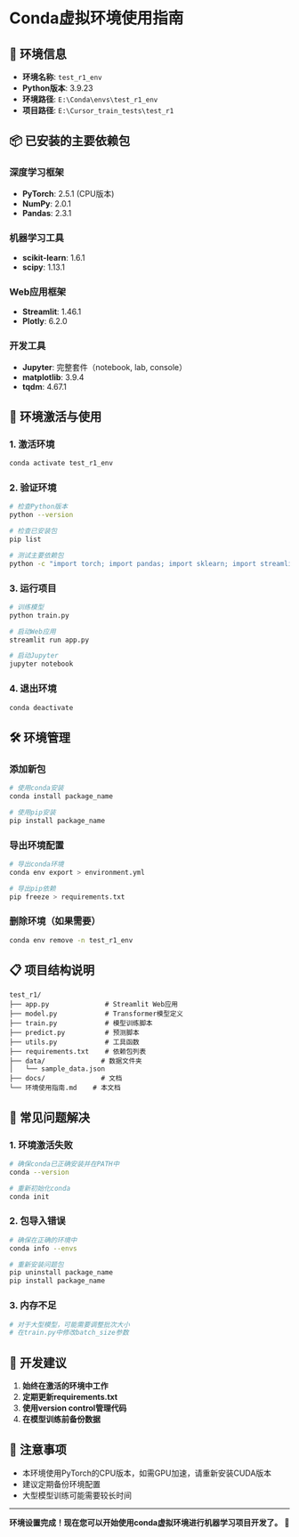 # Conda虚拟环境使用指南

## 🎯 环境信息
- **环境名称**: `test_r1_env`  
- **Python版本**: 3.9.23
- **环境路径**: `E:\Conda\envs\test_r1_env`
- **项目路径**: `E:\Cursor_train_tests\test_r1`

## 📦 已安装的主要依赖包

### 深度学习框架
- **PyTorch**: 2.5.1 (CPU版本)
- **NumPy**: 2.0.1
- **Pandas**: 2.3.1

### 机器学习工具
- **scikit-learn**: 1.6.1
- **scipy**: 1.13.1

### Web应用框架
- **Streamlit**: 1.46.1
- **Plotly**: 6.2.0

### 开发工具
- **Jupyter**: 完整套件（notebook, lab, console）
- **matplotlib**: 3.9.4
- **tqdm**: 4.67.1

## 🚀 环境激活与使用

### 1. 激活环境
```bash
conda activate test_r1_env
```

### 2. 验证环境
```bash
# 检查Python版本
python --version

# 检查已安装包
pip list

# 测试主要依赖包
python -c "import torch; import pandas; import sklearn; import streamlit; print('环境配置成功！')"
```

### 3. 运行项目
```bash
# 训练模型
python train.py

# 启动Web应用
streamlit run app.py

# 启动Jupyter
jupyter notebook
```

### 4. 退出环境
```bash
conda deactivate
```

## 🛠️ 环境管理

### 添加新包
```bash
# 使用conda安装
conda install package_name

# 使用pip安装
pip install package_name
```

### 导出环境配置
```bash
# 导出conda环境
conda env export > environment.yml

# 导出pip依赖
pip freeze > requirements.txt
```

### 删除环境（如果需要）
```bash
conda env remove -n test_r1_env
```

## 📋 项目结构说明

```
test_r1/
├── app.py              # Streamlit Web应用
├── model.py            # Transformer模型定义
├── train.py            # 模型训练脚本
├── predict.py          # 预测脚本
├── utils.py            # 工具函数
├── requirements.txt    # 依赖包列表
├── data/              # 数据文件夹
│   └── sample_data.json
├── docs/              # 文档
└── 环境使用指南.md    # 本文档
```

## 🔧 常见问题解决

### 1. 环境激活失败
```bash
# 确保conda已正确安装并在PATH中
conda --version

# 重新初始化conda
conda init
```

### 2. 包导入错误
```bash
# 确保在正确的环境中
conda info --envs

# 重新安装问题包
pip uninstall package_name
pip install package_name
```

### 3. 内存不足
```bash
# 对于大型模型，可能需要调整批次大小
# 在train.py中修改batch_size参数
```

## 🎨 开发建议

1. **始终在激活的环境中工作**
2. **定期更新requirements.txt**
3. **使用version control管理代码**
4. **在模型训练前备份数据**

## 🚨 注意事项

- 本环境使用PyTorch的CPU版本，如需GPU加速，请重新安装CUDA版本
- 建议定期备份环境配置
- 大型模型训练可能需要较长时间

---

**环境设置完成！现在您可以开始使用conda虚拟环境进行机器学习项目开发了。** 🎉 